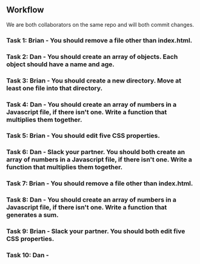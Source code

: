 ## Workflow

We are both collaborators on the same repo and will both commit changes.

### Task 1: Brian - You should remove a file other than index.html.

### Task 2: Dan - You should create an array of objects. Each object should have a name and age.

### Task 3: Brian - You should create a new directory. Move at least one file into that directory.

### Task 4: Dan - You should create an array of numbers in a Javascript file, if there isn't one. Write a function that multiplies them together.

### Task 5: Brian - You should edit five CSS properties.

### Task 6: Dan - Slack your partner. You should both create an array of numbers in a Javascript file, if there isn't one. Write a function that multiplies them together.

### Task 7: Brian - You should remove a file other than index.html.

### Task 8: Dan - You should create an array of numbers in a Javascript file, if there isn't one. Write a function that generates a sum.

### Task 9: Brian - Slack your partner. You should both edit five CSS properties.

### Task 10: Dan -
